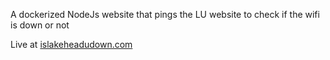A dockerized NodeJs website that pings the LU website to check if the wifi is down or not

Live at [islakeheadudown.com](https://islakeheadudown.com)

